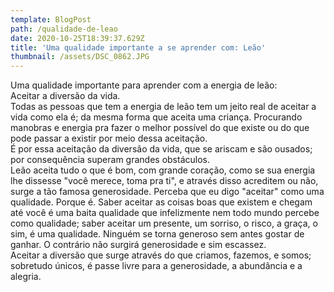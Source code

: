 ```yaml
---
template: BlogPost
path: /qualidade-de-leao
date: 2020-10-25T18:39:37.629Z
title: 'Uma qualidade importante a se aprender com: Leão'
thumbnail: /assets/DSC_0862.JPG
---
```

<!--StartFragment-->

Uma qualidade importante para aprender com a energia de leão:\
Aceitar a diversão da vida.\
Todas as pessoas que tem a energia de leão tem um jeito real de aceitar a vida como ela é; da mesma forma que aceita uma criança. Procurando manobras e energia pra fazer o melhor possível do que existe ou do que pode passar a existir por meio dessa aceitação.\
É por essa aceitação da diversão da vida, que se ariscam e são ousados; por consequência superam grandes obstáculos.\
Leão aceita tudo o que é bom, com grande coração, como se sua energia lhe dissesse "você merece, toma pra ti", e através disso acreditem ou não, surge a tão famosa generosidade. Perceba que eu digo "aceitar" como uma qualidade. Porque é. Saber aceitar as coisas boas que existem e chegam até você é uma baita qualidade que infelizmente nem todo mundo percebe como qualidade; saber aceitar um presente, um sorriso, o risco, a graça, o sim, é uma qualidade. Ninguém se torna generoso sem antes gostar de ganhar. O contrário não surgirá generosidade e sim escassez.\
Aceitar a diversão que surge através do que criamos, fazemos, e somos; sobretudo únicos, é passe livre para a generosidade, a abundância e a alegria.

<!--EndFragment-->
